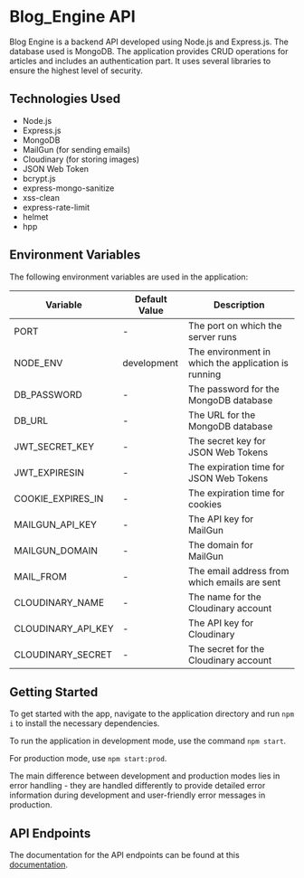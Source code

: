 # Blog_Engine API

Blog Engine is a backend API developed using Node.js and Express.js. The database used is MongoDB. The application provides CRUD operations for articles and includes an authentication part. It uses several libraries to ensure the highest level of security.

## Technologies Used

- Node.js
- Express.js
- MongoDB
- MailGun (for sending emails)
- Cloudinary (for storing images)
- JSON Web Token
- bcrypt.js
- express-mongo-sanitize
- xss-clean
- express-rate-limit
- helmet
- hpp

## Environment Variables

The following environment variables are used in the application:

| Variable           | Default Value | Description                                         |
| ------------------ | ------------- | --------------------------------------------------- |
| PORT               | -             | The port on which the server runs                   |
| NODE_ENV           | development   | The environment in which the application is running |
| DB_PASSWORD        | -             | The password for the MongoDB database               |
| DB_URL             | -             | The URL for the MongoDB database                    |
| JWT_SECRET_KEY     | -             | The secret key for JSON Web Tokens                  |
| JWT_EXPIRESIN      | -             | The expiration time for JSON Web Tokens             |
| COOKIE_EXPIRES_IN  | -             | The expiration time for cookies                     |
| MAILGUN_API_KEY    | -             | The API key for MailGun                             |
| MAILGUN_DOMAIN     | -             | The domain for MailGun                              |
| MAIL_FROM          | -             | The email address from which emails are sent        |
| CLOUDINARY_NAME    | -             | The name for the Cloudinary account                 |
| CLOUDINARY_API_KEY | -             | The API key for Cloudinary                          |
| CLOUDINARY_SECRET  | -             | The secret for the Cloudinary account               |

## Getting Started

To get started with the app, navigate to the application directory and run `npm i` to install the necessary dependencies.

To run the application in development mode, use the command `npm start`.

For production mode, use `npm start:prod`.

The main difference between development and production modes lies in error handling - they are handled differently to provide detailed error information during development and user-friendly error messages in production.

## API Endpoints

The documentation for the API endpoints can be found at this [documentation](https://documenter.getpostman.com/view/25731393/2sA3QqhYYs).
